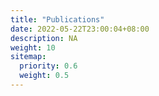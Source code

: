 ```yaml
---
title: "Publications"
date: 2022-05-22T23:00:04+08:00
description: NA
weight: 10
sitemap:
  priority: 0.6
  weight: 0.5
---
```


